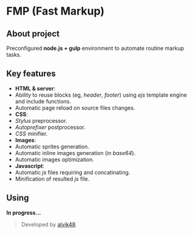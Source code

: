 FMP (Fast Markup)
=================

## About project

Preconfigured **node.js + gulp** environment to automate routine markup tasks.

## Key features

 - **HTML & server**:
  - Ability to reuse blocks (eg, *header*, *footer*) using *ejs* template engine and include functions.
  - Automatic page reload on source files changes.
 - **CSS**:
  - *Stylus* preprocessor.
  - *Autoprefixer* postprocessor.
  - *CSS* minifier.
 - **Images**:
  - Automatic sprites generation.
  - Automatic inline images generation (in *base64*).
  - Automatic images optimization.
 - **Javascript**:
  - Automatic *js* files requiring and concatinating.
  - Minification of resulted *js* file.

## Using

**In progress...**

> Developed by [alvik48](http://alvik48.github.io/).
